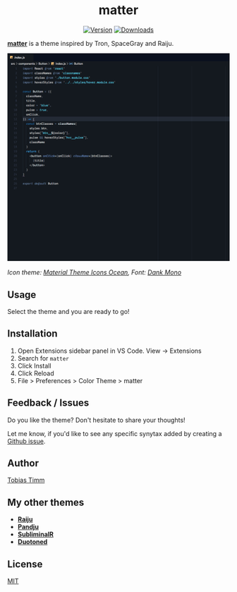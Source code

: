 <div align="center">

# matter

[![Version](https://img.shields.io/vscode-marketplace/v/TobiasTimm.matter.svg?style=for-the-badge)](https://marketplace.visualstudio.com/items?itemName=TobiasTimm.matter)
[![Downloads](https://img.shields.io/vscode-marketplace/d/TobiasTimm.matter.svg?style=for-the-badge)](https://marketplace.visualstudio.com/items?itemName=TobiasTimm.matter)

</div>

[**matter**](https://tobiastimm.github.io/matter/) is a theme inspired by Tron, SpaceGray and Raiju.

![Screenshot](https://raw.githubusercontent.com/tobiastimm/vscode-matter-theme/master/screenshot.png)

_Icon theme: [Material Theme Icons Ocean](https://marketplace.visualstudio.com/items?itemName=Equinusocio.vsc-material-theme), Font: [Dank Mono](https://dank.sh)_

## Usage

Select the theme and you are ready to go!

## Installation

1.  Open Extensions sidebar panel in VS Code. View → Extensions
1.  Search for `matter`
1.  Click Install
1.  Click Reload
1.  File > Preferences > Color Theme > matter

## Feedback / Issues

Do you like the theme? Don't hesitate to share your thoughts!

Let me know, if you'd like to see any specific synytax added by creating a [Github issue](https://github.com/tobiastimm/vscode-matter-theme/issues).

## Author

[Tobias Timm](https://twitter.com/TbsTimm)

## My other themes

- [**Raiju**](https://github.com/tobiastimm/raiju/)
- [**Pandju**](https://github.com/tobiastimm/pandju/)
- [**SubliminalR**](https://github.com/tobiastimm/subliminalr/)
- [**Duotoned**](https://github.com/tobiastimm/duotoned/)

## License

[MIT](./LICENSE)
